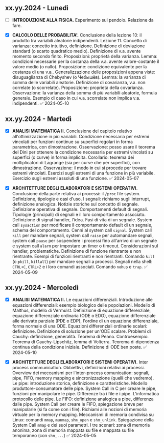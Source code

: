 ## xx.yy.2024 - Lunedì
- [ ] **INTRODUZIONE ALLA FISICA.** Esperimento sul pendolo. Relazione da fare.

- [x] **CALCOLO DELLE PROBABILITA'.** Conclusione della lezione 10: il prodotto tra variabili aleatorie indipendenti. Lezione 11. Concetto di varianza: concetto intuitivo, definizione. Definizione di deviazione standard (o scarto quadratico medio). Definizione di v.a. avente momento secondo finito. Proposizioni: proprietà della varianza. Lemma: condizioni necessarie per la costanza della v.a. avente valore-costante il valore medio (o nullo). Proposizione: condizione equivalente per la costanza di una v.a.. Generalizzazione delle proposizioni appena viste: disuguaglianza di Chebyshev (o Чебышёв). Lemma: la varianza di somma delle variabili aleatorie. Definizione di covarianza, v.a. non correlate (o scorrelate). Proposizione: proprietà della covarianza. Osservazione: la varianza della somma di più variabili aleatorie, formula generale. Esempio di caso in cui v.a. scorrelate non implica v.a. indipendenti. ✅ 2024-05-10

## xx.yy.2024 - Martedì
- [x] **ANALISI MATEMATICA II.** Conclusione del capitolo relativo all'ottimizzazione in più variabili. Condizione necessaria per estremi vincolati per funzioni continue su superfici regolari in forma parametrica, con dimostrazione. Osservazione: posso usare il teorema del Dini per ottenere la condizione necessaria per estremi vincolati su superfici (o curve) in forma implicita. Corollario: teorema dei moltiplicatori di Lagrange (sia per curve che per superfici), con dimostrazione. Osservazione: il modo in cui si procede per trovare estremi vincolati. Esercizi sugli estremi di una funzione in più variabile. Esercizio sugli estremi assoluti di una funzione. ✅ 2024-05-07

- [x] **ARCHITETTURE DEGLI ELABORATORI E SISTEMI OPERATIVI.** Conclusione della parte relativa ai processi: il `/proc` file system. Definizione, tipologie e casi d'uso. I segnali: richiamo sugli interrupt, definizione analogica. Notizie storiche sul concetto di segnale. Definizione operativa di segnale. Comportamenti default di segnali. Tipologie (principali) di segnali e il loro comportamento associato. Definizione di signal handler, l'idea. Fasi di vita di un segnale. System call `sysaction` per modificare il comportamento default di un segnale, schema del comportamento. Cenni al system call `signal`. System call `kill` per mandare segnali, system call `raise` per automandare segnali, system call `pause` per sospendere i processi fino all'arrivo di un segnale e system call `alarm` per impostare un timer o timeout. Considerazioni sul handler, problematiche. Definizione di funzione rientrante e non rientrante. Esempi di funzioni rientranti e non rientranti. Comando `kill` (o `pkill`, `killall`) per mandare segnali a processi. Segnali nella shell: `CTRL+C`, `CTRL+Z` e i loro comandi associati. Comando `nohup` e `trap`. ✅ 2024-05-09
## xx.yy.2024 - Mercoledì
- [x] **ANALISI MATEMATICA II.** Le equazioni differenziali. Introduzione alle equazioni differenziali: esempio biologico delle popolazioni. Modello di Malthus, modello di Vermulst. Definizione di equazione differenziale, equazione differenziale ordinaria (ODE o EDO), equazione differenziale alle derivate parziale (PDE o EDP), l'ordine di un equazione differenziale, forma normale di una ODE. Equazioni differenziali ordinarie scalari: definizione. Definizione di soluzione per un'ODE scalare. Problemi di Cauchy: definizione, generalità. Teorema di Peano. Controesempio. Teorema di Cauchy-Lipschitz, lemma di Volterra. Teorema di dipendenza continua della condizione iniziale. Definizione di ODE ben poste. ✅ 2024-05-10

- [x] **ARCHITETTURE DEGLI ELABORATORI E SISTEMI OPERATIVI.** Inter process communication. Obbiettivi, definizioni relativi ai processi. Overview dei meccanismi per l'inter-process comunication: segnali, pipe, FIFO, memory mapping e sincronizzazione (quelli che vedremo). Le pipe: introduzione storica, definizione e caratteristiche. Modello produttore-consumatore delle pipe. System Call in C per creare le pipe, funzioni per manipolare le pipe. Differenze tra i file e i pipe. L'informatica protocollo delle pipe. Le FIFO: definizione analogica a pipe, differenza dalle pipe. System Call per creare le FIFO, spiegazione breve per manipolarle (si fa come con i file). Richiami alle nozioni di memoria virtuale per la memory mapping. Meccanismi di memoria condivisa su Linux: comandi `mmap`, `munmap`, `shm_open` e `shm_unlink`. Spiegazione della System Call `mmap` e dei suoi parametri. I tre scenari: zona di memoria anonima, zona di memoria mappata su file e mappata su file temporaneo (con `shm_...`) ✅ 2024-05-05

